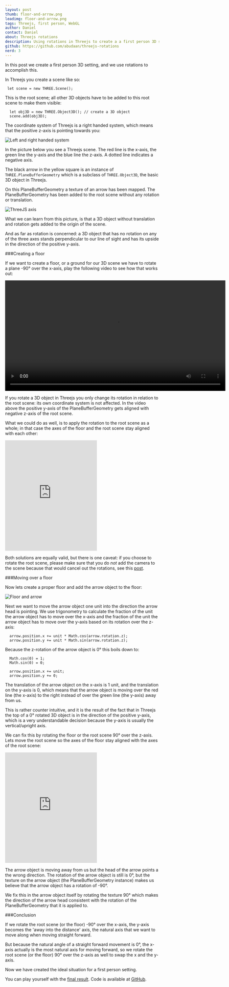 ```yaml
---
layout: post
thumb: floor-and-arrow.png
leadimg: floor-and-arrow.png
tags: Threejs, first person, WebGL
author: Daniel
contact: Daniel
about: Threejs rotations
description: Using rotations in Threejs to create a a first person 3D setting.
github: https://github.com/abudaan/threejs-rotations
nerd: 3
---
```


In this post we create a first person 3D setting, and we use rotations to accomplish this.

In Threejs you create a scene like so:

~~~
 let scene = new THREE.Scene();
~~~

This is the root scene; all other 3D objects have to be added to this root scene to make them visible:

~~~
  let obj3D = new THREE.Object3D(); // create a 3D object
  scene.add(obj3D);
~~~

The coordinate system of Threejs is a right handed system, which means that the positive z-axis is pointing towards you:

![Left and right handed system](/img/blog/left-and-right-handed-system.gif)

In the picture below you see a Threejs scene. The red line is the x-axis, the green line the y-axis and the blue line the z-axis. A dotted line indicates a negative axis.

The black arrow in the yellow square is an instance of `THREE.PlaneBufferGeometry` which is a subclass of `THREE.Object3D`, the basic 3D object in Threejs.

On this PlaneBufferGeometry a texture of an arrow has been mapped. The PlaneBufferGeometry has been added to the root scene without any rotation or translation.

![ThreeJS axis](/img/blog/threejs-axis.jpg)

What we can learn from this picture, is that a 3D object without translation and rotation gets added to the origin of the scene.

And as far as rotation is concerned: a 3D object that has no rotation on any of the three axes stands perpendicular to our line of sight and has its upside in the direction of the positive y-axis.

###Creating a floor

If we want to create a floor, or a ground for our 3D scene we have to rotate a plane -90° over the x-axis, play the following video to see how that works out:

<video height="360" controls>
  <source src="http://data.tweedegolf.nl/videos/plane_rotation.mp4#t=0.07" type="video/mp4">
</video>

If you rotate a 3D object in Threejs you only change its rotation in relation to the root scene: its own coordinate system is not affected. In the video above the positive y-axis of the PlaneBufferGeometry gets aligned with negative z-axis of the root scene.

What we could do as well, is to apply the rotation to the root scene as a whole; in that case the axes of the floor and the root scene stay aligned with each other:

<iframe src="https://player.vimeo.com/video/127927799" height="360" frameborder="0" webkitallowfullscreen mozallowfullscreen allowfullscreen></iframe>

Both solutions are equally valid, but there is one caveat: if you choose to rotate the root scene, please make sure that you do *not* add the camera to the scene because that would cancel out the rotations, see this [post](/2015/04/03/webvr-and-threejs/#camera).

###Moving over a floor

Now lets create a proper floor and add the arrow object to the floor:

![Floor and arrow](/img/blog/floor-and-arrow.png)

Next we want to move the arrow object one unit into the direction the arrow head is pointing. We use trigonometry to calculate the fraction of the unit the arrow object has to move over the x-axis and the fraction of the unit the arrow object has to move over the y-axis based on its rotation over the z-axis:

~~~
  arrow.position.x += unit * Math.cos(arrow.rotation.z);
  arrow.position.y += unit * Math.sin(arrow.rotation.z);
~~~

Because the z-rotation of the arrow object is 0° this boils down to:

~~~
  Math.cos(0) = 1;
  Math.sin(0) = 0;

  arrow.position.x += unit;
  arrow.position.y += 0;
~~~

The translation of the arrow object on the x-axis is 1 unit, and the translation on the y-axis is 0, which means that the arrow object is moving over the red line (the x-axis) to the right instead of over the green line (the y-axis) away from us.

This is rather counter intuitive, and it is the result of the fact that in Threejs the top of a 0° rotated 3D object is in the direction of the positive y-axis, which is a very understandable decision because the y-axis is usually the vertical/upright axis.

We can fix this by rotating the floor or the root scene 90° over the z-axis. Lets move the root scene so the axes of the floor stay aligned with the axes of the root scene:

<iframe src="https://player.vimeo.com/video/127927743" height="360" frameborder="0" webkitallowfullscreen mozallowfullscreen allowfullscreen></iframe>

The arrow object is moving away from us but the head of the arrow points a the wrong direction. The rotation of the arrow object is still is 0°, but the texture on the arrow object (the PlaneBufferGeometry instance) makes us believe that the arrow object has a rotation of -90°.

We fix this in the arrow object itself by rotating the texture 90° which makes the direction of the arrow head consistent with the rotation of the PlaneBufferGeometry that it is applied to.

<!--
You might think this is a dirty trick, but it isn't; Threejs has chosen to make the top of a 0° rotated object in the direction of the positive y-axis which is a very understandable decision because the y-axis is usually the vertical/upright axis.
-->

###Conclusion

If we rotate the root scene (or the floor) -90° over the x-axis, the y-axis becomes the 'away into the distance' axis, the natural axis that we want to move along when moving straight forward.

But because the natural angle of a straight forward movement is 0°, the x-axis actually is the most natural axis for moving forward, so we rotate the root scene (or the floor) 90° over the z-axis as well to swap the x and the y-axis.

Now we have created the ideal situation for a first person setting.

You can play yourself with the [final result](http://data.tweedegolf.nl/threejs-rotations). Code is available at [GitHub](https://github.com/tweedegolf/threejs-rotations).

<!--
Another example: we want to translate the arrow after we have rotated the arrow 45°. A positive rotation in Threejs follows the convention and is counterclockwise:

![ThreeJS rotation 45 degrees](threejs-rotation-45-degrees.jpg)

Now we get this:

~~~javascript
  // Math.PI/4 = 45°, Math.PI/2 = 90°
  Math.cos(Math.PI/4 + Math.PI/2) = -0.707;
  Math.sin(Math.PI/4 + Math.PI/2) = 0.707;
~~~

This results in an equal translation over both the x and the y-axis, and the translation over the x-axis is in the negative direction. This is exactly what we want.
-->
